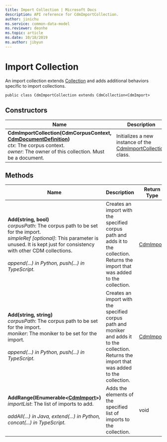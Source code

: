 ```yaml
---
title: Import Collection | Microsoft Docs
description: API reference for CdmImportCollection.
author: jinichu
ms.service: common-data-model
ms.reviewer: deonhe 
ms.topic: article
ms.date: 10/18/2019
ms.author: jibyun
---
```


# Import Collection

An import collection extends [Collection](collection.md) and adds additional behaviors specific to import collections. 

```
public class CdmImportCollection extends CdmCollection<CdmImport>
```

## Constructors
|Name|Description|
|---|---|
|**CdmImportCollection(CdmCorpusContext, [CdmDocumentDefinition](document.md))**<br/>*ctx*: The corpus context.<br/>*owner*: The owner of this collection. Must be a document.|Initializes a new instance of the [CdmImportCollection](importcollection.md) class.|

## Methods
|Name|Description|Return Type|
|---|---|---|
|**Add(string, bool)**<br/>*corpusPath*: The corpus path to be set for the import.<br/>*simpleRef [optional]*: This parameter is unused. It is kept just for consistency with other CDM collections.<br/><br/>*append(...) in Python, push(...) in TypeScript.*|Creates an import with the specified corpus path and adds it to the collection. Returns the import that was added to the collection.|[CdmImport](import.md)|
|**Add(string, string)**<br/>*corpusPath*: The corpus path to be set for the import.<br/>*moniker*: The moniker to be set for the import.<br/><br/>*append(...) in Python, push(...) in TypeScript.*|Creates an import with the specified corpus path and moniker and adds it to the collection. Returns the import that was added to the collection.|[CdmImport](import.md)| 
|**AddRange(IEnumerable\<[CdmImport](import.md)>)**<br/>*importList*: The list of imports to add.<br/><br/>*addAll(...) in Java, extend(...) in Python, concat(...) in TypeScript.*|Adds the elements of the specified list of imports to the collection.|void|



